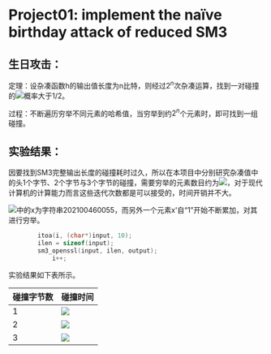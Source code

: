 # Project01: implement the naïve birthday attack of reduced SM3

## 生日攻击：

定理：设杂凑函数h的输出值长度为n比特，则经过$2^n$次杂凑运算，找到一对碰撞的![](https://latex.codecogs.com/svg.image?(x,x'))概率大于1/2。

过程：不断遍历穷举不同元素的哈希值，当穷举到约$2^n$个元素时，即可找到一组碰撞。

## 实验结果：

因要找到SM3完整输出长度的碰撞耗时过久，所以在本项目中分别研究杂凑值中的头1个字节、2个字节与3个字节的碰撞，需要穷举的元素数目约为![](https://latex.codecogs.com/svg.image?&space;2^{\frac{8}{2}}=2^4,2^{\frac{16}{2}}=2^8,2^{\frac{24}{2}}=2^{12})，对于现代计算机的计算能力而言这些迭代次数都是可以接受的，时间开销并不大。

![](https://latex.codecogs.com/svg.image?(x,x'))中的x为字符串202100460055，而另外一个元素x'自“1”开始不断累加，对其进行穷举。
```c++
		itoa(i, (char*)input, 10);
		ilen = sizeof(input);
		sm3_openssl(input, ilen, output);
    		i++;
```
实验结果如下表所示。

| 碰撞字节数 | 碰撞时间  |
| ---------- | --------- |
| 1          | ![](https://latex.codecogs.com/svg.image?1794us)  |
| 2          | ![](https://latex.codecogs.com/svg.image?36285us)|
| 3          | ![](https://latex.codecogs.com/svg.image?19s)    |

